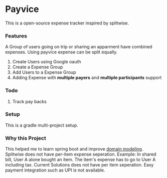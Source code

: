 # Payvice 

This is a open-source expense tracker inspired by splitwise.


### Features
A Group of users going on trip or sharing an apparment have combined expenses. Using payvice expense can be split equally.

1. Create Users using Google oauth
2. Create a Expense Group
3. Add Users to a Expense Group
4. Adding Expense with **multiple payers** and **multiple participants** support

### Todo 
1. Track pay backs

### Setup
This is a gradle multi-project setup.

### Why this Project
This helped me to learn spring boot and improve [domain modeling](https://en.wikipedia.org/wiki/Domain_model).
Splitwise does not have per-item expense seperation.
Example: In shared bill, User A alone bought an item. The item's expense has to go to User A including tax.
Current Solutions does not have per item seperation.
Easy payment integration such as UPI is not available.





